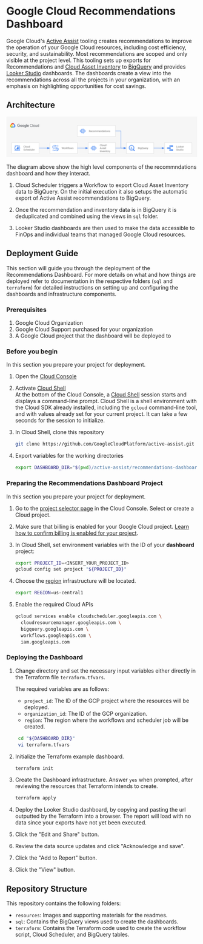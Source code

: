 # Google Cloud Recommendations Dashboard

Google Cloud's [Active Assist][activeassist] tooling creates recommendations to improve the operation of your Google Cloud resources, including cost efficiency, security, and sustainability. Most recommendations are scoped and only visible at the project level. This tooling sets up exports for Recommendations and [Cloud Asset Inventory][assetinventory] to [BigQuery][bigquery] and provides [Looker Studio][lookerstudio] dashboards. The dashboards create a view into the recommendations across all the projects in your organization, with an emphasis on highlighting opportunities for cost savings.

## Architecture

![architecture](resources/architecture.png)

The diagram above show the high level components of the recommndations dashboard and how they interact.

1. Cloud Scheduler triggers a Workflow to export Cloud Asset Inventory data to BigQuery. On the initial
   execution it also setups the automatic export of Active Assist recommendations to BigQuery.

2. Once the recommendation and inventory data is in BigQuery it is deduplicated and combined using the 
   views in `sql` folder.

3. Looker Studio dashboards are then used to make the data accessible to FinOps and individual teams that
   managed Google Cloud resources.

## Deployment Guide

This section will guide you through the deployment of the Recommendations Dashboard. For more details on 
what and how things are deployed refer to documentation in  the respective folders (`sql` and `terraform`)
for detailed instructions on setting up and configuring the dashboards and infrastructure components.

### Prerequisites

1. Google Cloud Organization
2. Google Cloud Support purchased for your organization
3. A Google Cloud project that the dashboard will be deployed to

### Before you begin

In this section you prepare your project for deployment.

1.  Open the [Cloud Console][cloud-console]
2.  Activate [Cloud Shell][cloud-shell] \
    At the bottom of the Cloud Console, a
    <a href='https://cloud.google.com/shell/docs/features'>Cloud Shell</a>
    session starts and displays a command-line prompt. Cloud Shell is a shell
    environment with the Cloud SDK already installed, including the
    <code>gcloud</code> command-line tool, and with values already set for your
    current project. It can take a few seconds for the session to initialize.

3.  In Cloud Shell, clone this repository

    ```sh
    git clone https://github.com/GoogleCloudPlatform/active-assist.git
    ```

4.  Export variables for the working directories

    ```sh
    export DASHBOARD_DIR="$(pwd)/active-assist/recommendations-dashboard/terraform/examples/dashboard"
    ```

### Preparing the Recommendations Dashboard Project

In this section you prepare your project for deployment.

1.  Go to the [project selector page][project-selector] in the Cloud Console.
    Select or create a Cloud project.

2.  Make sure that billing is enabled for your Google Cloud project.
    [Learn how to confirm billing is enabled for your project][enable-billing].

3.  In Cloud Shell, set environment variables with the ID of your **dashboard**
    project:

    ```sh
    export PROJECT_ID=<INSERT_YOUR_PROJECT_ID>
    gcloud config set project "${PROJECT_ID}"
    ```

4.  Choose the [region][region-and-zone] infrastructure will be located.

    ```sh
    export REGION=us-central1
    ```

5.  Enable the required Cloud APIs

    ```sh
    gcloud services enable cloudscheduler.googleapis.com \
      cloudresourcemanager.googleapis.com \
      bigquery.googleapis.com \
      workflows.googleapis.com \
      iam.googleapis.com
    ```

### Deploying the Dashboard

1. Change directory and set the necessary input variables either directly in the Terraform file `terraform.tfvars`. 

   The required variables are as follows:
   - `project_id`: The ID of the GCP project where the resources will be deployed.
   - `organization_id`: The ID of the GCP organization.
   - `region`: The region where the workflows and scheduler job will be created.

   ```sh
    cd "${DASHBOARD_DIR}"
    vi terraform.tfvars
    ```

2. Initialize the Terraform example dashboard.

    ```sh
    terraform init
    ```

3. Create the Dashboard infrastructure. Answer `yes` when prompted, after
    reviewing the resources that Terraform intends to create.

    ```sh
    terraform apply
    ```

4. Deploy the Looker Studio dashboard, by copying and pasting the url outputted by the Terraform into a browser. The report will load with no data since your exports have not yet been executed.

5. Click the "Edit and Share" button.

6. Review the data source updates and click "Acknowledge and save".

7. Click the "Add to Report" button.

8. Click the "View" button.

## Repository Structure

This repository contains the following folders:

- `resources`: Images and supporting materials for the readmes.
- `sql`: Contains the BigQuery views used to create the dashboards.
- `terraform`: Contains the Terraform code used to create the workflow script, Cloud Scheduler, and BigQuery tables.

[activeassist]: <https://cloud.google.com/active-assist>
[assetinventory]: <https://cloud.google.com/asset-inventory>
[bigquery]: <https://cloud.google.com/bigquery>
[lookerstudio]: <https://cloud.google.com/looker>
[project-selector]: https://console.cloud.google.com/projectselector2/home/dashboard
[enable-billing]: https://cloud.google.com/billing/docs/how-to/modify-project
[cloud-console]: https://console.cloud.google.com
[cloud-shell]: https://console.cloud.google.com/?cloudshell=true
[region-and-zone]: https://cloud.google.com/compute/docs/regions-zones#locations